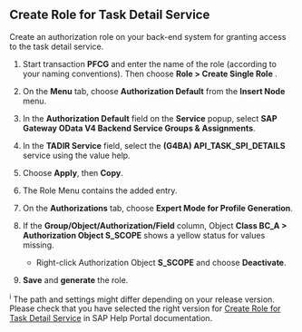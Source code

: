 ## Create Role for Task Detail Service

Create an authorization role on your back-end system for granting access to the task detail service.


1. Start transaction **PFCG** and enter the name of the role (according to your naming conventions). Then choose **Role > Create Single Role** .

2. On the **Menu** tab, choose **Authorization Default** from the **Insert Node** menu.

3. In the **Authorization Default** field on the **Service** popup, select **SAP Gateway OData V4 Backend Service Groups & Assignments**.

4. In the **TADIR Service** field, select the **(G4BA) API_TASK_SPI_DETAILS** service using the value help.

5. Choose **Apply**, then **Copy**.

6. The Role Menu contains the added entry.

7. On the **Authorizations** tab, choose **Expert Mode for Profile Generation**.

8. If the **Group/Object/Authorization/Field** column, Object **Class BC_A > Authorization Object S_SCOPE** shows a yellow status for values missing.
    - Right-click Authorization Object **S_SCOPE** and choose **Deactivate**.

9. **Save** and **generate** the role.

<sup>i</sup> The path and settings might differ depending on your release version. Please check that you have selected the right version for [Create Role for Task Detail Service](https://help.sap.com/docs/SAP_S4HANA_ON-PREMISE/0f18dddf28764f5b807ecd80549044cc/fef6f08bd6f248f6a0c9d643b281709d.html?version=2021.002) in SAP Help Portal documentation.

